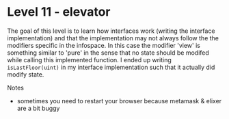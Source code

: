 # Level 11 - elevator

The goal of this level is to learn how interfaces work (writing the interface implementation) and that the implementation  may not always follow the
the modifiers specific in the infospace. In this case the modifier 'view' is something similar to 'pure' in the sense that no state should be modifed
while calling this implemented function. I ended up writing `isLastFloor(uint)` in my interface implementation such that it actually did modify state.


Notes
- sometimes you need to restart your browser because metamask & elixer are a bit buggy
